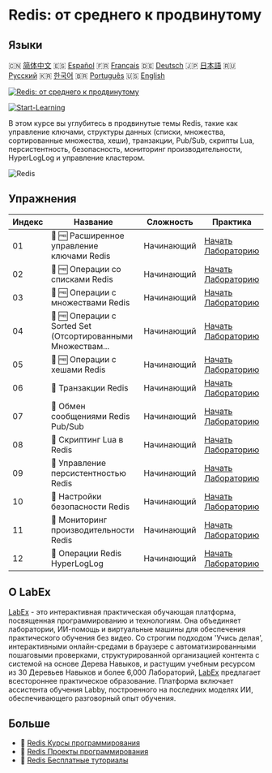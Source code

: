 # Redis: от среднего к продвинутому

## Языки

🇨🇳 [简体中文](README_zh.md) 🇪🇸 [Español](README_es.md) 🇫🇷 [Français](README_fr.md) 🇩🇪 [Deutsch](README_de.md) 🇯🇵 [日本語](README_ja.md) 🇷🇺 [Русский](README_ru.md) 🇰🇷 [한국어](README_ko.md) 🇧🇷 [Português](README_pt.md) 🇺🇸 [English](README.md) 

[![Redis: от среднего к продвинутому](https://cover-creator.labex.io/redis-intermediate-to-advanced.png?lang=ru)](https://labex.io/ru/courses/redis-intermediate-to-advanced)

[![Start-Learning](https://img.shields.io/badge/Start-Learning-whitesmoke?style=for-the-badge)](https://labex.io/ru/courses/redis-intermediate-to-advanced)

В этом курсе вы углубитесь в продвинутые темы Redis, такие как управление ключами, структуры данных (списки, множества, сортированные множества, хеши), транзакции, Pub/Sub, скрипты Lua, персистентность, безопасность, мониторинг производительности, HyperLogLog и управление кластером.

![Redis](https://img.shields.io/badge/Redis-whitesmoke?style=for-the-badge&logo=redis)


## Упражнения

|   Индекс | Название                                                    | Сложность   | Практика                                                                                                                                                   |
|----------|-------------------------------------------------------------|-------------|------------------------------------------------------------------------------------------------------------------------------------------------------------|
|       01 | 🧩 🆓 Расширенное управление ключами Redis                  | Начинающий  | <a target='_blank' href='https://labex.io/ru/labs/redis-redis-advanced-key-management-552094?course=redis-intermediate-to-advanced'>Начать Лабораторию</a> |
|       02 | 🧩 🆓 Операции со списками Redis                            | Начинающий  | <a target='_blank' href='https://labex.io/ru/labs/redis-redis-list-operations-552098?course=redis-intermediate-to-advanced'>Начать Лабораторию</a>         |
|       03 | 🧩 🆓 Операции с множествами Redis                          | Начинающий  | <a target='_blank' href='https://labex.io/ru/labs/redis-redis-set-operations-552104?course=redis-intermediate-to-advanced'>Начать Лабораторию</a>          |
|       04 | 🧩 🆓 Операции с Sorted Set (Отсортированными Множествам... | Начинающий  | <a target='_blank' href='https://labex.io/ru/labs/redis-redis-sorted-set-operations-552105?course=redis-intermediate-to-advanced'>Начать Лабораторию</a>   |
|       05 | 🧩 🆓 Операции с хешами Redis                               | Начинающий  | <a target='_blank' href='https://labex.io/ru/labs/redis-redis-hash-operations-552096?course=redis-intermediate-to-advanced'>Начать Лабораторию</a>         |
|       06 | 🧩  Транзакции Redis                                        | Начинающий  | <a target='_blank' href='https://labex.io/ru/labs/redis-redis-transactions-552106?course=redis-intermediate-to-advanced'>Начать Лабораторию</a>            |
|       07 | 🧩  Обмен сообщениями Redis Pub/Sub                         | Начинающий  | <a target='_blank' href='https://labex.io/ru/labs/redis-redis-pub-sub-messaging-552102?course=redis-intermediate-to-advanced'>Начать Лабораторию</a>       |
|       08 | 🧩  Скриптинг Lua в Redis                                   | Начинающий  | <a target='_blank' href='https://labex.io/ru/labs/redis-redis-lua-scripting-552099?course=redis-intermediate-to-advanced'>Начать Лабораторию</a>           |
|       09 | 🧩  Управление персистентностью Redis                       | Начинающий  | <a target='_blank' href='https://labex.io/ru/labs/redis-redis-persistence-management-552101?course=redis-intermediate-to-advanced'>Начать Лабораторию</a>  |
|       10 | 🧩  Настройки безопасности Redis                            | Начинающий  | <a target='_blank' href='https://labex.io/ru/labs/redis-redis-security-settings-552103?course=redis-intermediate-to-advanced'>Начать Лабораторию</a>       |
|       11 | 🧩  Мониторинг производительности Redis                     | Начинающий  | <a target='_blank' href='https://labex.io/ru/labs/redis-redis-performance-monitoring-552100?course=redis-intermediate-to-advanced'>Начать Лабораторию</a>  |
|       12 | 🧩  Операции Redis HyperLogLog                              | Начинающий  | <a target='_blank' href='https://labex.io/ru/labs/redis-redis-hyperloglog-operations-552097?course=redis-intermediate-to-advanced'>Начать Лабораторию</a>  |

## О LabEx

[LabEx](https://labex.io) - это интерактивная практическая обучающая платформа, посвященная программированию и технологиям. Она объединяет лаборатории, ИИ-помощь и виртуальные машины для обеспечения практического обучения без видео. Со строгим подходом 'Учись делая', интерактивными онлайн-средами в браузере с автоматизированными пошаговыми проверками, структурированной организацией контента с системой на основе Дерева Навыков, и растущим учебным ресурсом из 30 Деревьев Навыков и более 6,000 Лабораторий, [LabEx](https://labex.io) предлагает всестороннее практическое образование. Платформа включает ассистента обучения Labby, построенного на последних моделях ИИ, обеспечивающего разговорный опыт обучения.

## Больше

- 🔗 [Redis Курсы программирования](https://github.com/labex-labs/awesome-programming-courses)
- 🔗 [Redis Проекты программирования](https://github.com/labex-labs/awesome-programming-projects)
- 🔗 [Redis Бесплатные туториалы](https://github.com/labex-labs/redis-free-tutorials)

